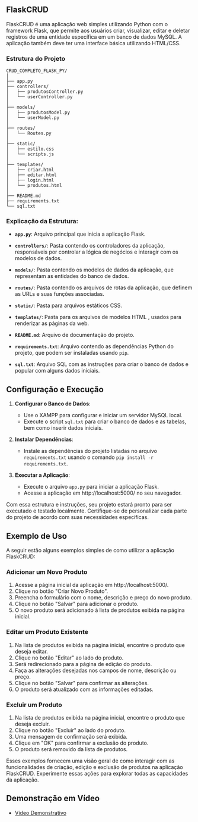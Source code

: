 ## FlaskCRUD

FlaskCRUD é uma aplicação web simples utilizando Python com o framework Flask, que permite aos usuários criar, visualizar, editar e deletar registros de uma entidade específica em um banco de dados MySQL. A aplicação também deve ter uma interface básica utilizando HTML/CSS.

### Estrutura do Projeto

```
CRUD_COMPLETO_FLASK_PY/
│
├── app.py
├── controllers/
│   ├── produtosController.py
│   └── userController.py
│
├── models/
│   ├── produtosModel.py
│   └── userModel.py
│
├── routes/
│   └── Routes.py
│
├── static/
│   ├── estilo.css
│   └── scripts.js
│
├── templates/
│   ├── criar.html
│   ├── editar.html
│   ├── login.html
│   └── produtos.html
│
├── README.md
├── requirements.txt
└── sql.txt
```

### Explicação da Estrutura:

- **`app.py`**: Arquivo principal que inicia a aplicação Flask.
  
- **`controllers/`**: Pasta contendo os controladores da aplicação, responsáveis por controlar a lógica de negócios e interagir com os modelos de dados.

- **`models/`**: Pasta contendo os modelos de dados da aplicação, que representam as entidades do banco de dados.

- **`routes/`**: Pasta contendo os arquivos de rotas da aplicação, que definem as URLs e suas funções associadas.

- **`static/`**: Pasta para arquivos estáticos  CSS.

- **`templates/`**: Pasta para os arquivos de modelos HTML , usados para renderizar as páginas da web.

- **`README.md`**: Arquivo de documentação do projeto.

- **`requirements.txt`**: Arquivo contendo as dependências Python do projeto, que podem ser instaladas usando `pip`.

- **`sql.txt`**: Arquivo SQL com as instruções para criar o banco de dados e popular com alguns dados iniciais.

## Configuração e Execução

1. **Configurar o Banco de Dados**:
   - Use o XAMPP para configurar e iniciar um servidor MySQL local.
   - Execute o script `sql.txt` para criar o banco de dados e as tabelas, bem como inserir dados iniciais.

2. **Instalar Dependências**:
   - Instale as dependências do projeto listadas no arquivo `requirements.txt` usando o comando `pip install -r requirements.txt`.

3. **Executar a Aplicação**:
   - Execute o arquivo `app.py` para iniciar a aplicação Flask.
   - Acesse a aplicação em http://localhost:5000/ no seu navegador.

Com essa estrutura e instruções, seu projeto estará pronto para ser executado e testado localmente. Certifique-se de personalizar cada parte do projeto de acordo com suas necessidades específicas.

## Exemplo de Uso

A seguir estão alguns exemplos simples de como utilizar a aplicação FlaskCRUD:

### Adicionar um Novo Produto

1. Acesse a página inicial da aplicação em http://localhost:5000/.
2. Clique no botão "Criar Novo Produto".
3. Preencha o formulário com o nome, descrição e preço do novo produto.
4. Clique no botão "Salvar" para adicionar o produto.
5. O novo produto será adicionado à lista de produtos exibida na página inicial.

### Editar um Produto Existente

1. Na lista de produtos exibida na página inicial, encontre o produto que deseja editar.
2. Clique no botão "Editar" ao lado do produto.
3. Será redirecionado para a página de edição do produto.
4. Faça as alterações desejadas nos campos de nome, descrição ou preço.
5. Clique no botão "Salvar" para confirmar as alterações.
6. O produto será atualizado com as informações editadas.

### Excluir um Produto

1. Na lista de produtos exibida na página inicial, encontre o produto que deseja excluir.
2. Clique no botão "Excluir" ao lado do produto.
3. Uma mensagem de confirmação será exibida.
4. Clique em "OK" para confirmar a exclusão do produto.
5. O produto será removido da lista de produtos.

Esses exemplos fornecem uma visão geral de como interagir com as funcionalidades de criação, edição e exclusão de produtos na aplicação FlaskCRUD. Experimente essas ações para explorar todas as capacidades da aplicação.

## Demonstração em Vídeo

- [Vídeo Demonstrativo](./FlaskCRUD.mp4)

